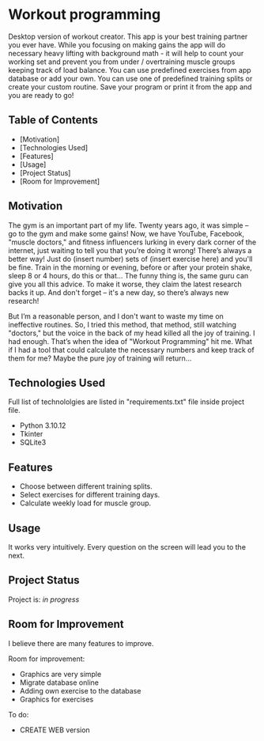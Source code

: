 # Workout programming
Desktop version of workout creator. This app is your best training partner you ever have. While you focusing on making gains the app will do necessary heavy lifting with background math - it will help to count your working set and prevent you from under / overtraining muscle groups keeping track of load balance. You can use predefined exercises from app database or add your own. You can use one of predefined training splits or create your custom routine. Save your program or print it from the app and you are ready to go!


## Table of Contents
* [Motivation]
* [Technologies Used]
* [Features]
* [Usage]
* [Project Status]
* [Room for Improvement]


## Motivation
The gym is an important part of my life. Twenty years ago, it was simple – go to the gym and make some gains! Now, we have YouTube, Facebook, "muscle doctors," and fitness influencers lurking in every dark corner of the internet, just waiting to tell you that you’re doing it wrong! There’s always a better way! Just do (insert number) sets of (insert exercise here) and you'll be fine. Train in the morning or evening, before or after your protein shake, sleep 8 or 4 hours, do this or that... The funny thing is, the same guru can give you all this advice. To make it worse, they claim the latest research backs it up. And don't forget – it's a new day, so there’s always new research!

But I’m a reasonable person, and I don't want to waste my time on ineffective routines. So, I tried this method, that method, still watching "doctors," but the voice in the back of my head killed all the joy of training. I had enough. That’s when the idea of "Workout Programming" hit me. What if I had a tool that could calculate the necessary numbers and keep track of them for me? Maybe the pure joy of training will return...


## Technologies Used
Full list of technololgies are listed in "requirements.txt" file inside project file. 
- Python 3.10.12
- Tkinter
- SQLite3


## Features
- Choose between different training splits.
- Select exercises for different training days.
- Calculate weekly load for muscle group.


## Usage
It works very intuitively. Every question on the screen will lead you to the next. 


## Project Status
Project is: _in progress_ 


## Room for Improvement
I believe there are many features to improve.

Room for improvement:
- Graphics are very simple
- Migrate database online
- Adding own exercise to the database
- Graphics for exercises 

To do:
- CREATE WEB version